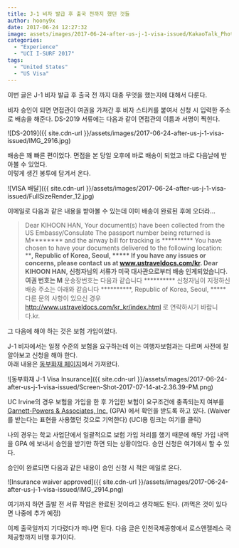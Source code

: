 ```yaml
---
title: J-1 비자 발급 후 출국 전까지 했던 것들
author: hoony9x
date: 2017-06-24 12:27:32
image: assets/images/2017-06-24-after-us-j-1-visa-issued/KakaoTalk_Photo_2018-10-20-14-11-49.jpeg
categories:
  - "Experience"
  - "UCI I-SURF 2017"
tags:
  - "United States"
  - "US Visa"
---
```


이번 글은 J-1 비자 발급 후 출국 전 까지 대충 무엇을 했는지에 대해서 다룬다.

<!-- more -->

비자 승인이 되면 면접관이 여권을 가져간 후 비자 스티커를 붙여서 신청 시 입력한 주소로 배송을 해준다. DS-2019 서류에는 다음과 같이 면접관의 이름과 서명이 찍힌다.

![DS-2019]({{ site.cdn-url }}/assets/images/2017-06-24-after-us-j-1-visa-issued/IMG_2916.jpg)

배송은 꽤 빠른 편이었다. 면접을 본 당일 오후에 바로 배송이 되었고 바로 다음날에 받아볼 수 있었다.  
이렇게 생긴 봉투에 담겨서 온다.

![VISA 배달]({{ site.cdn-url }}/assets/images/2017-06-24-after-us-j-1-visa-issued/FullSizeRender_12.jpg)

이메일로 다음과 같은 내용을 받아볼 수 있는데 이미 배송이 완료된 후에 오더라...

> Dear KIHOON HAN, Your document(s) have been collected from the US Embassy/Consulate The passport number being returned is M******** and the airway bill for tracking is ********** You have chosen to have your documents delivered to the following location: **********, Republic of Korea, Seoul, ***** If you have any issues or concerns, please contact us at www.ustraveldocs.com/kr.
> Dear KIHOON HAN, 신청자님의 서류가 미국 대사관으로부터 배송 인계되었습니다. 여권 번호는 M******** 운송장번호는 다음과 같습니다 ********** 신청자님이 지정하신 배송 주소는 아래와 같습니다 **********, Republic of Korea, Seoul, ***** 다른 문의 사항이 있으신 경우 http://www.ustraveldocs.com/kr_kr/index.html 로 연락하시기 바랍니다.kr.

그 다음에 해야 하는 것은 보험 가입이었다.

J-1 비자에서는 일정 수준의 보험을 요구하는데 이는 여행자보험과는 다르며 사전에 잘 알아보고 신청을 해야 한다.  
아래 내용은 [동부화재 페이지](http://www.dongbusos.com/student_travel/view_01_10.php?name=%ED%95%B4%EC%99%B8%EA%B5%90%ED%99%98%EA%B5%90%EC%88%98/%EA%B0%80%EC%A1%B1%ED%94%8C%EB%9E%9C&m=4)에서 가져왔다.

![동부화재 J-1 Visa Insurance]({{ site.cdn-url }}/assets/images/2017-06-24-after-us-j-1-visa-issued/Screen-Shot-2017-07-14-at-2.36.39-PM.png)

UC Irvine의 경우 보험을 가입을 한 후 가입한 보험이 요구조건에 충족되는지 여부를 [Garnett-Powers & Associates, Inc.](https://www.garnett-powers.com/) (GPA) 에서 확인을 받도록 하고 있다. (Waiver 를 받는다는 표현을 사용했던 것으로 기억한다) (UCI용 링크는 여기를 클릭)

나의 경우는 학교 사업단에서 일괄적으로 보험 가입 처리를 했기 때문에 해당 가입 내역을 GPA 에 보내서 승인을 받기만 하면 되는 상황이었다. 승인 신청은 여기에서 할 수 있다.

승인이 완료되면 다음과 같은 내용이 승인 신청 시 적은 메일로 온다.

![Insurance waiver approved]({{ site.cdn-url }}/assets/images/2017-06-24-after-us-j-1-visa-issued/IMG_2914.png)

여기까지 하면 출발 전 서류 작업은 완료된 것이라고 생각해도 된다. (까먹은 것이 있다면 나중에 추가 예정)

이제 출국일까지 기다렸다가 떠나면 된다. 다음 글은 인천국제공항에서 로스앤젤레스 국제공항까지 비행 후기이다.
